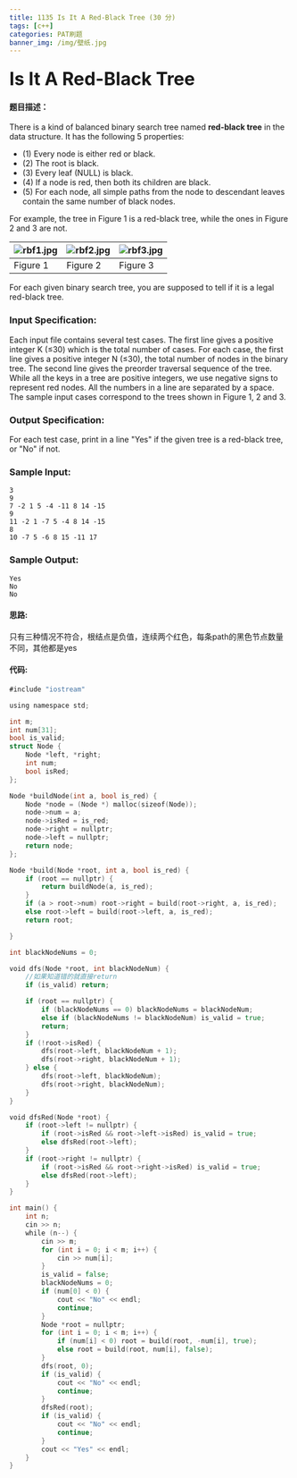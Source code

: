 ```yaml
---
title: 1135 Is It A Red-Black Tree (30 分)
tags: [c++]
categories: PAT刷题
banner_img: /img/壁纸.jpg
---
```


### <font size=6px>Is It A Red-Black Tree</font>

#### 题目描述：

There is a kind of balanced binary search tree named **red-black tree** in the data structure. It has the following 5 properties:

- (1) Every node is either red or black.
- (2) The root is black.
- (3) Every leaf (NULL) is black.
- (4) If a node is red, then both its children are black.
- (5) For each node, all simple paths from the node to descendant leaves contain the same number of black nodes.

For example, the tree in Figure 1 is a red-black tree, while the ones in Figure 2 and 3 are not.

| ![rbf1.jpg](https://images.ptausercontent.com/eff80bd4-c833-4818-9786-81680d1b304a.jpg) | ![rbf2.jpg](https://images.ptausercontent.com/b11184df-eaab-451c-b7d4-7fc1dc82b028.jpg) | ![rbf3.jpg](https://images.ptausercontent.com/625c532b-22fc-47b9-80ea-0537cf00d922.jpg) |
| ------------------------------------------------------------ | ------------------------------------------------------------ | ------------------------------------------------------------ |
| Figure 1                                                     | Figure 2                                                     | Figure 3                                                     |

For each given binary search tree, you are supposed to tell if it is a legal red-black tree.

### Input Specification:

Each input file contains several test cases. The first line gives a positive integer K (≤30) which is the total number of cases. For each case, the first line gives a positive integer N (≤30), the total number of nodes in the binary tree. The second line gives the preorder traversal sequence of the tree. While all the keys in a tree are positive integers, we use negative signs to represent red nodes. All the numbers in a line are separated by a space. The sample input cases correspond to the trees shown in Figure 1, 2 and 3.

### Output Specification:

For each test case, print in a line "Yes" if the given tree is a red-black tree, or "No" if not.

### Sample Input:

```in
3
9
7 -2 1 5 -4 -11 8 14 -15
9
11 -2 1 -7 5 -4 8 14 -15
8
10 -7 5 -6 8 15 -11 17
```

### Sample Output:

```out
Yes
No
No
```

#### 思路:

只有三种情况不符合，根结点是负值，连续两个红色，每条path的黑色节点数量不同，其他都是yes

#### 代码:

```go
#include "iostream"

using namespace std;

int m;
int num[31];
bool is_valid;
struct Node {
    Node *left, *right;
    int num;
    bool isRed;
};

Node *buildNode(int a, bool is_red) {
    Node *node = (Node *) malloc(sizeof(Node));
    node->num = a;
    node->isRed = is_red;
    node->right = nullptr;
    node->left = nullptr;
    return node;
};

Node *build(Node *root, int a, bool is_red) {
    if (root == nullptr) {
        return buildNode(a, is_red);
    }
    if (a > root->num) root->right = build(root->right, a, is_red);
    else root->left = build(root->left, a, is_red);
    return root;

}

int blackNodeNums = 0;

void dfs(Node *root, int blackNodeNum) {
    //如果知道错的就直接return
    if (is_valid) return;

    if (root == nullptr) {
        if (blackNodeNums == 0) blackNodeNums = blackNodeNum;
        else if (blackNodeNums != blackNodeNum) is_valid = true;
        return;
    }
    if (!root->isRed) {
        dfs(root->left, blackNodeNum + 1);
        dfs(root->right, blackNodeNum + 1);
    } else {
        dfs(root->left, blackNodeNum);
        dfs(root->right, blackNodeNum);
    }
}

void dfsRed(Node *root) {
    if (root->left != nullptr) {
        if (root->isRed && root->left->isRed) is_valid = true;
        else dfsRed(root->left);
    }
    if (root->right != nullptr) {
        if (root->isRed && root->right->isRed) is_valid = true;
        else dfsRed(root->left);
    }
}

int main() {
    int n;
    cin >> n;
    while (n--) {
        cin >> m;
        for (int i = 0; i < m; i++) {
            cin >> num[i];
        }
        is_valid = false;
        blackNodeNums = 0;
        if (num[0] < 0) {
            cout << "No" << endl;
            continue;
        }
        Node *root = nullptr;
        for (int i = 0; i < m; i++) {
            if (num[i] < 0) root = build(root, -num[i], true);
            else root = build(root, num[i], false);
        }
        dfs(root, 0);
        if (is_valid) {
            cout << "No" << endl;
            continue;
        }
        dfsRed(root);
        if (is_valid) {
            cout << "No" << endl;
            continue;
        }
        cout << "Yes" << endl;
    }
}
```

